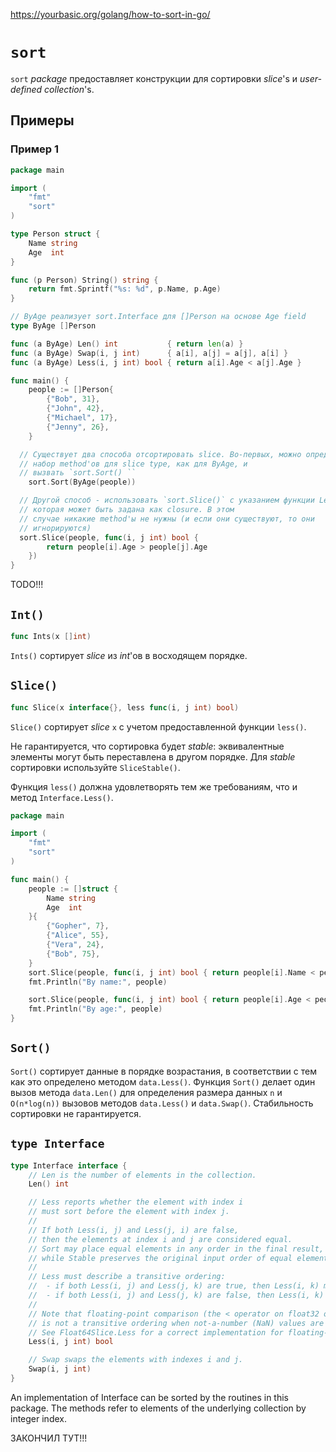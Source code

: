 https://yourbasic.org/golang/how-to-sort-in-go/

# `sort`

`sort` *package* предоставляет конструкции для сортировки *slice*'s  и *user-defined collection*'s.

## Примеры

### Пример 1

```go
package main

import (
	"fmt"
	"sort"
)

type Person struct {
	Name string
	Age  int
}

func (p Person) String() string {
	return fmt.Sprintf("%s: %d", p.Name, p.Age)
}

// ByAge реализует sort.Interface для []Person на основе Age field
type ByAge []Person

func (a ByAge) Len() int           { return len(a) }
func (a ByAge) Swap(i, j int)      { a[i], a[j] = a[j], a[i] }
func (a ByAge) Less(i, j int) bool { return a[i].Age < a[j].Age }

func main() {
	people := []Person{
		{"Bob", 31},
		{"John", 42},
		{"Michael", 17},
		{"Jenny", 26},
	}

  // Существует два способа отсортировать slice. Во-первых, можно определить
  // набор method'ов для slice type, как для ByAge, и
  // вызвать `sort.Sort() ``
	sort.Sort(ByAge(people))

  // Другой способ - использовать `sort.Slice()` с указанием функции Less, 
  // которая может быть задана как closure. В этом
  // случае никакие method'ы не нужны (и если они существуют, то они
  // игнорируются) 
  sort.Slice(people, func(i, j int) bool {
		return people[i].Age > people[j].Age
	})
}
```



TODO!!!



## `Int()`

```go
func Ints(x []int)
```

`Ints()` сортирует *slice* из *int*'ов в восходящем порядке.

## `Slice()`

```go
func Slice(x interface{}, less func(i, j int) bool)
```

`Slice()` сортирует *slice* `x` с учетом предоставленной функции `less()`. 

Не гарантируется, что сортировка будет *stable*: эквивалентные элементы могут быть переставлена в другом порядке. Для *stable* сортировки используйте `SliceStable()`.

Функция `less()` должна удовлетворять тем же требованиям, что и метод `Interface.Less()`.

```go
package main

import (
	"fmt"
	"sort"
)

func main() {
	people := []struct {
		Name string
		Age  int
	}{
		{"Gopher", 7},
		{"Alice", 55},
		{"Vera", 24},
		{"Bob", 75},
	}
	sort.Slice(people, func(i, j int) bool { return people[i].Name < people[j].Name })
	fmt.Println("By name:", people)

	sort.Slice(people, func(i, j int) bool { return people[i].Age < people[j].Age })
	fmt.Println("By age:", people)
}

```

## `Sort()`

`Sort()` сортирует данные в порядке возрастания, в соответствии с тем как это определено методом `data.Less()`. Функция `Sort()` делает один вызов метода `data.Len()` для определения размера данных `n` и `O(n*log(n))` вызовов методов `data.Less()` и `data.Swap()`. Стабильность сортировки не гарантируется.

## `type Interface`

```go
type Interface interface {
	// Len is the number of elements in the collection.
	Len() int

	// Less reports whether the element with index i
	// must sort before the element with index j.
	//
	// If both Less(i, j) and Less(j, i) are false,
	// then the elements at index i and j are considered equal.
	// Sort may place equal elements in any order in the final result,
	// while Stable preserves the original input order of equal elements.
	//
	// Less must describe a transitive ordering:
	//  - if both Less(i, j) and Less(j, k) are true, then Less(i, k) must be true as well.
	//  - if both Less(i, j) and Less(j, k) are false, then Less(i, k) must be false as well.
	//
	// Note that floating-point comparison (the < operator on float32 or float64 values)
	// is not a transitive ordering when not-a-number (NaN) values are involved.
	// See Float64Slice.Less for a correct implementation for floating-point values.
	Less(i, j int) bool

	// Swap swaps the elements with indexes i and j.
	Swap(i, j int)
}
```

An implementation of Interface can be sorted by the routines in this package. The methods refer to elements of the underlying collection by integer index.

ЗАКОНЧИЛ ТУТ!!!